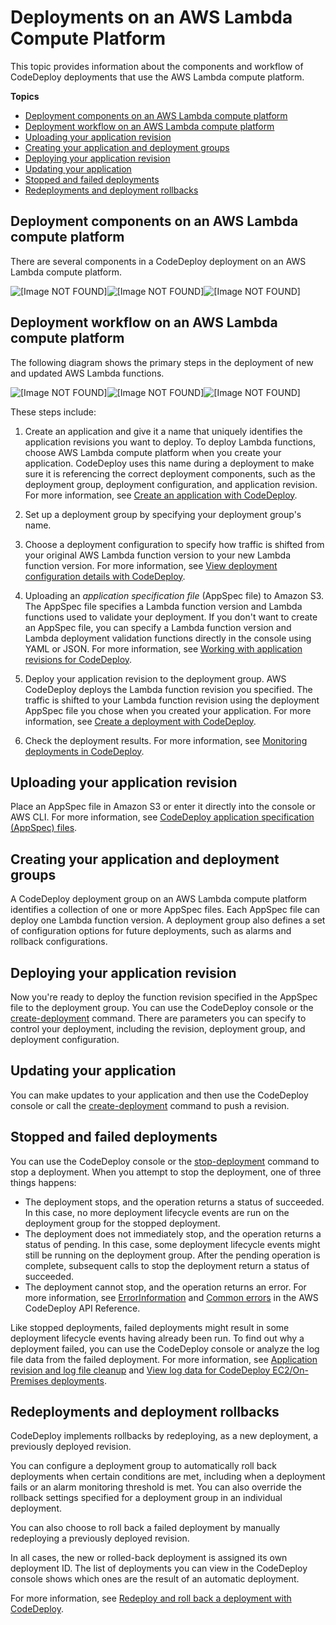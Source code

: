 # Deployments on an AWS Lambda Compute Platform<a name="deployment-steps-lambda"></a>

This topic provides information about the components and workflow of CodeDeploy deployments that use the AWS Lambda compute platform\. 

**Topics**
+ [Deployment components on an AWS Lambda compute platform](#deployment-steps-workflow-lambda)
+ [Deployment workflow on an AWS Lambda compute platform](#deployment-process-workflow-lambda)
+ [Uploading your application revision](#deployment-steps-uploading-your-app-lambda)
+ [Creating your application and deployment groups](#deployment-steps-registering-app-deployment-groups-lambda)
+ [Deploying your application revision](#deployment-steps-deploy-lambda)
+ [Updating your application](#deployment-steps-updating-your-app-lambda)
+ [Stopped and failed deployments](#deployment-stop-fail-lambda)
+ [Redeployments and deployment rollbacks](#deployment-rollback-lambda)

## Deployment components on an AWS Lambda compute platform<a name="deployment-steps-workflow-lambda"></a>

There are several components in a CodeDeploy deployment on an AWS Lambda compute platform\.

![\[Image NOT FOUND\]](http://docs.aws.amazon.com/codedeploy/latest/userguide/images/deployment-components-workflow-lambda.png)![\[Image NOT FOUND\]](http://docs.aws.amazon.com/codedeploy/latest/userguide/)![\[Image NOT FOUND\]](http://docs.aws.amazon.com/codedeploy/latest/userguide/)

## Deployment workflow on an AWS Lambda compute platform<a name="deployment-process-workflow-lambda"></a>

The following diagram shows the primary steps in the deployment of new and updated AWS Lambda functions\.

![\[Image NOT FOUND\]](http://docs.aws.amazon.com/codedeploy/latest/userguide/images/deployment-process-lambda.png)![\[Image NOT FOUND\]](http://docs.aws.amazon.com/codedeploy/latest/userguide/)![\[Image NOT FOUND\]](http://docs.aws.amazon.com/codedeploy/latest/userguide/)

These steps include:

1. Create an application and give it a name that uniquely identifies the application revisions you want to deploy\. To deploy Lambda functions, choose AWS Lambda compute platform when you create your application\. CodeDeploy uses this name during a deployment to make sure it is referencing the correct deployment components, such as the deployment group, deployment configuration, and application revision\. For more information, see [Create an application with CodeDeploy](applications-create.md)\. 

1. Set up a deployment group by specifying your deployment group's name\.

1. Choose a deployment configuration to specify how traffic is shifted from your original AWS Lambda function version to your new Lambda function version\. For more information, see [View deployment configuration details with CodeDeploy](deployment-configurations-view-details.md)\.

1. Uploading an *application specification file* \(AppSpec file\) to Amazon S3\. The AppSpec file specifies a Lambda function version and Lambda functions used to validate your deployment\. If you don't want to create an AppSpec file, you can specify a Lambda function version and Lambda deployment validation functions directly in the console using YAML or JSON\. For more information, see [Working with application revisions for CodeDeploy](application-revisions.md)\.

1. Deploy your application revision to the deployment group\. AWS CodeDeploy deploys the Lambda function revision you specified\. The traffic is shifted to your Lambda function revision using the deployment AppSpec file you chose when you created your application\. For more information, see [Create a deployment with CodeDeploy](deployments-create.md)\.

1. Check the deployment results\. For more information, see [Monitoring deployments in CodeDeploy](monitoring.md)\.

## Uploading your application revision<a name="deployment-steps-uploading-your-app-lambda"></a>

Place an AppSpec file in Amazon S3 or enter it directly into the console or AWS CLI\. For more information, see [CodeDeploy application specification \(AppSpec\) files](application-specification-files.md)\.

## Creating your application and deployment groups<a name="deployment-steps-registering-app-deployment-groups-lambda"></a>

A CodeDeploy deployment group on an AWS Lambda compute platform identifies a collection of one or more AppSpec files\. Each AppSpec file can deploy one Lambda function version\. A deployment group also defines a set of configuration options for future deployments, such as alarms and rollback configurations\.

## Deploying your application revision<a name="deployment-steps-deploy-lambda"></a>

Now you're ready to deploy the function revision specified in the AppSpec file to the deployment group\. You can use the CodeDeploy console or the [create\-deployment](https://docs.aws.amazon.com/cli/latest/reference/deploy/create-deployment.html) command\. There are parameters you can specify to control your deployment, including the revision, deployment group, and deployment configuration\.

## Updating your application<a name="deployment-steps-updating-your-app-lambda"></a>

You can make updates to your application and then use the CodeDeploy console or call the [create\-deployment](https://docs.aws.amazon.com/cli/latest/reference/deploy/create-deployment.html) command to push a revision\. 

## Stopped and failed deployments<a name="deployment-stop-fail-lambda"></a>

You can use the CodeDeploy console or the [stop\-deployment](https://docs.aws.amazon.com/cli/latest/reference/deploy/stop-deployment.html) command to stop a deployment\. When you attempt to stop the deployment, one of three things happens:
+ The deployment stops, and the operation returns a status of succeeded\. In this case, no more deployment lifecycle events are run on the deployment group for the stopped deployment\. 
+ The deployment does not immediately stop, and the operation returns a status of pending\. In this case, some deployment lifecycle events might still be running on the deployment group\. After the pending operation is complete, subsequent calls to stop the deployment return a status of succeeded\.
+ The deployment cannot stop, and the operation returns an error\. For more information, see [ErrorInformation](https://docs.aws.amazon.com/codedeploy/latest/APIReference/API_ErrorInformation.html) and [Common errors](https://docs.aws.amazon.com/codedeploy/latest/APIReference/CommonErrors.html) in the AWS CodeDeploy API Reference\.

Like stopped deployments, failed deployments might result in some deployment lifecycle events having already been run\. To find out why a deployment failed, you can use the CodeDeploy console or analyze the log file data from the failed deployment\. For more information, see [Application revision and log file cleanup](codedeploy-agent.md#codedeploy-agent-revisions-logs-cleanup) and [View log data for CodeDeploy EC2/On\-Premises deployments](deployments-view-logs.md)\.

## Redeployments and deployment rollbacks<a name="deployment-rollback-lambda"></a>

CodeDeploy implements rollbacks by redeploying, as a new deployment, a previously deployed revision\. 

You can configure a deployment group to automatically roll back deployments when certain conditions are met, including when a deployment fails or an alarm monitoring threshold is met\. You can also override the rollback settings specified for a deployment group in an individual deployment\.

You can also choose to roll back a failed deployment by manually redeploying a previously deployed revision\. 

In all cases, the new or rolled\-back deployment is assigned its own deployment ID\. The list of deployments you can view in the CodeDeploy console shows which ones are the result of an automatic deployment\. 

For more information, see [Redeploy and roll back a deployment with CodeDeploy](deployments-rollback-and-redeploy.md)\.